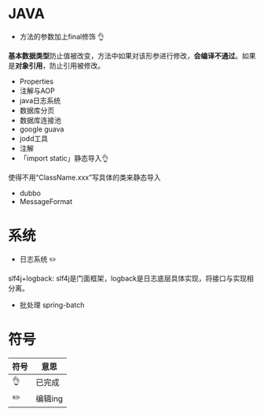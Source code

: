 # JAVA

- 方法的参数加上final修饰 👌

**基本数据类型**防止值被改变，方法中如果对该形参进行修改，**会编译不通过**。如果是**对象引用**，防止引用被修改。

- Properties
- 注解与AOP
- java日志系统
- 数据库分页
- 数据库连接池
- google guava
- jodd工具
- 注解
- 「import static」静态导入👌

使得不用“ClassName.xxx”写具体的类来静态导入

- dubbo
- MessageFormat



# 系统

- 日志系统 ✏️

slf4j+logback: slf4j是门面框架，logback是日志底层具体实现，将接口与实现相分离。

- 批处理 spring-batch












# 符号

| 符号 | 意思    |
| ---- | ------- |
| 👌    | 已完成  |
| ✏️    | 编辑ing |